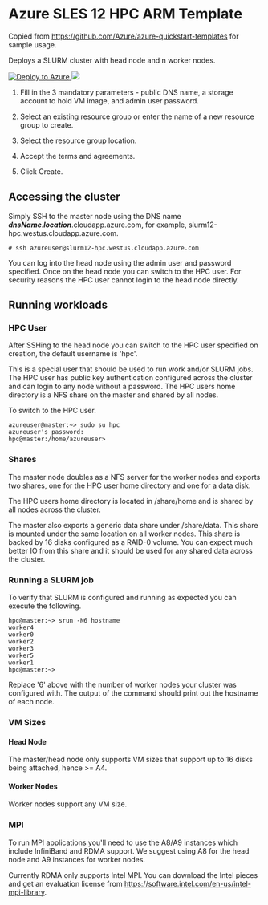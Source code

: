 # Azure SLES 12 HPC ARM Template

Copied from <a href="https://github.com/Azure/azure-quickstart-templates">https://github.com/Azure/azure-quickstart-templates</a> for sample usage.

Deploys a SLURM cluster with head node and n worker nodes.

<a href="https://portal.azure.com/#create/Microsoft.Template/uri/https%3A%2F%2Fraw.githubusercontent.com%2FAzure%2Fazure-quickstart-templates%2Fmaster%2Fslurm-on-sles12-hpc%2Fazuredeploy.json" target="_blank">
   <img alt="Deploy to Azure" src="http://azuredeploy.net/deploybutton.png"/>
</a>
<a href="http://armviz.io/#/?load=https%3A%2F%2Fraw.githubusercontent.com%2FAzure%2Fazure-quickstart-templates%2Fmaster%2Fslurm-on-sles12-hpc%2Fazuredeploy.json" target="_blank">
    <img src="http://armviz.io/visualizebutton.png"/>
</a>

1. Fill in the 3 mandatory parameters - public DNS name, a storage account to hold VM image, and admin user password.

2. Select an existing resource group or enter the name of a new resource group to create.

3. Select the resource group location.

4. Accept the terms and agreements.

5. Click Create.

## Accessing the cluster

Simply SSH to the master node using the DNS name _**dnsName**_._**location**_.cloudapp.azure.com, for example, slurm12-hpc.westus.cloudapp.azure.com.

```
# ssh azureuser@slurm12-hpc.westus.cloudapp.azure.com
```

You can log into the head node using the admin user and password specified.  Once on the head node you can switch to the HPC user.  For security reasons the HPC user cannot login to the head node directly.

## Running workloads

### HPC User

After SSHing to the head node you can switch to the HPC user specified on creation, the default username is 'hpc'.  

This is a special user that should be used to run work and/or SLURM jobs.  The HPC user has public key authentication configured across the cluster and can login to any node without a password.  The HPC users home directory is a NFS share on the master and shared by all nodes.

To switch to the HPC user.

```
azureuser@master:~> sudo su hpc
azureuser's password:
hpc@master:/home/azureuser>
```

### Shares

The master node doubles as a NFS server for the worker nodes and exports two shares, one for the HPC user home directory and one for a data disk.

The HPC users home directory is located in /share/home and is shared by all nodes across the cluster.

The master also exports a generic data share under /share/data.  This share is mounted under the same location on all worker nodes.  This share is backed by 16 disks configured as a RAID-0 volume.  You can expect much better IO from this share and it should be used for any shared data across the cluster.

### Running a SLURM job

To verify that SLURM is configured and running as expected you can execute the following.

```
hpc@master:~> srun -N6 hostname
worker4
worker0
worker2
worker3
worker5
worker1
hpc@master:~>
```

Replace '6' above with the number of worker nodes your cluster was configured with.  The output of the command should print out the hostname of each node.

### VM Sizes

#### Head Node

The master/head node only supports VM sizes that support up to 16 disks being attached, hence >= A4.

#### Worker Nodes

Worker nodes support any VM size.

### MPI

To run MPI applications you'll need to use the A8/A9 instances which include InfiniBand and RDMA support.  We suggest using A8 for the head node and A9 instances for worker nodes.

Currently RDMA only supports Intel MPI.  You can download the Intel pieces and get an evaluation license from https://software.intel.com/en-us/intel-mpi-library.
